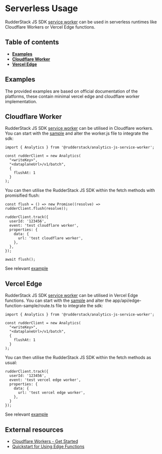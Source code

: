 # Serverless Usage

RudderStack JS SDK [service worker](https://www.npmjs.com/package/@rudderstack/analytics-js-service-worker) can be used
in serverless runtimes like Cloudflare Workers or Vercel Edge functions.

## Table of contents

- [**Examples**](#examples)
- [**Cloudflare Worker**](#Cloudflare-Worker)
- [**Vercel Edge**](#Vercel-Edge)

## Examples

The provided examples are based on official documentation of the platforms, these contain minimal
vercel edge and cloudflare worker implementation.

## Cloudflare Worker

RudderStack JS SDK [service worker](https://www.npmjs.com/package/@rudderstack/analytics-js-service-worker) can be
utilised in Cloudflare workers. You can start with the [sample](https://developers.cloudflare.com/workers/get-started/guide/)
and alter the worker.js file to integrate the sdk:

    import { Analytics } from '@rudderstack/analytics-js-service-worker';

    const rudderClient = new Analytics(
      "<writeKey>",
      "<dataplaneUrl>/v1/batch",
      {
        flushAt: 1
      }
    );

You can then utilise the RudderStack JS SDK within the fetch methods with promisified flush:

    const flush = () => new Promise((resolve) => rudderClient.flush(resolve));

    rudderClient.track({
      userId: '123456',
      event: 'test cloudflare worker',
      properties: {
        data: {
          url: 'test cloudflare worker',
        },
      },
    });

    await flush();

See relevant [example](https://github.com/rudderlabs/rudder-sdk-js/blob/main/examples/serverless/cloudflare-worker)

## Vercel Edge

RudderStack JS SDK [service worker](https://www.npmjs.com/package/@rudderstack/analytics-js-service-worker) can be
utilised in Vercel Edge functions. You can start with the [sample](https://vercel.com/docs/functions/edge-functions/quickstart)
and alter the app/api/edge-function-sample/route.ts file to integrate the sdk:

    import { Analytics } from '@rudderstack/analytics-js-service-worker';

    const rudderClient = new Analytics(
      "<writeKey>",
      "<dataplaneUrl>/v1/batch",
      {
        flushAt: 1
      }
    );

You can then utilise the RudderStack JS SDK within the fetch methods as usual:

    rudderClient.track({
      userId: '123456',
      event: 'test vercel edge worker',
      properties: {
        data: {
          url: 'test vercel edge worker',
        },
      }
    });

See relevant [example](https://github.com/rudderlabs/rudder-sdk-js/blob/main/examples/serverless/vencel-edge)

## External resources

- [Cloudflare Workers - Get Started](https://developers.cloudflare.com/workers/get-started/guide/)
- [Quickstart for Using Edge Functions](https://vercel.com/docs/functions/edge-functions/quickstart)
